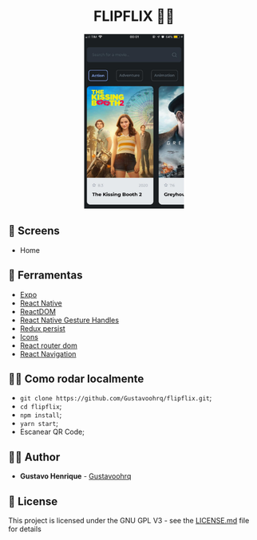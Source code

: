 <h1 align="center">
  <strong>FLIPFLIX 🎥🔎</strong>
</h1> 

<p align="center">
    <img src="https://github.com/Gustavoohrq/flipflix/blob/master/assets/images/home.jpg" width="200" height="350" />
</p> 

## 📱 Screens
- Home

## 🧰 Ferramentas

- [Expo](https://expo.io/)
- [React Native](https://facebook.github.io/react-native/)
- [ReactDOM](https://pt-br.reactjs.org/docs/react-dom.html)
- [React Native Gesture Handles](https://software-mansion.github.io/react-native-gesture-handler/docs/getting-started.html)
- [Redux persist](https://github.com/rt2zz/redux-persist)
- [Icons](https://oblador.github.io/react-native-vector-icons/)
- [React router dom](https://reacttraining.com/react-router/web/)
- [React Navigation](https://reactnavigation.org/)



## 👩‍🏫 Como rodar localmente

- `git clone https://github.com/Gustavoohrq/flipflix.git`;
- `cd flipflix`;
- `npm install`;
- `yarn start`;
- Escanear QR Code;
 
## 🙋‍♂️ Author

* **Gustavo Henrique** - [Gustavoohrq](https://github.com/Gustavoohrq)

## 📜 License

This project is licensed under the GNU GPL V3 - see the [LICENSE.md](https://github.com/Gustavoohrq/flipflix/blob/master/LICENCE.MD) file for details
